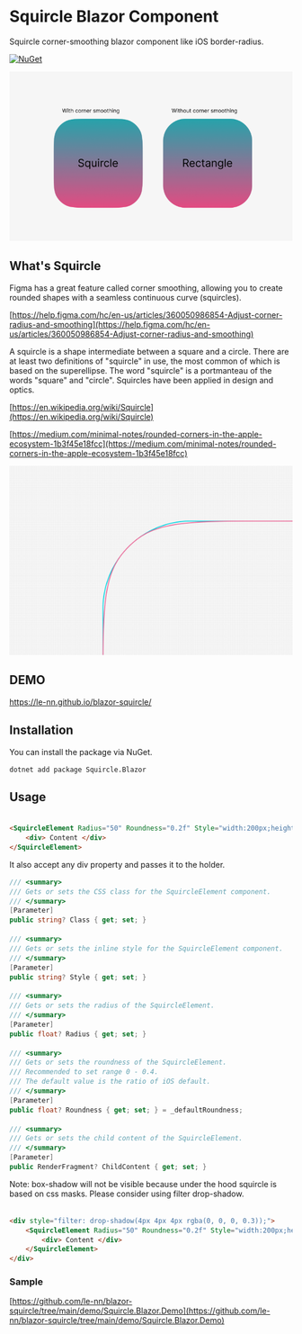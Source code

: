 # Squircle Blazor Component

Squircle corner-smoothing blazor component like iOS border-radius.

[![NuGet](https://img.shields.io/nuget/v/Squircle.Blazor.svg)](https://www.nuget.org/packages/Squircle.Blazor/)

![overview](./overview.png)

## What's Squircle

Figma has a great feature called corner smoothing, allowing you to create rounded shapes with a seamless continuous curve (squircles).

[https://help.figma.com/hc/en-us/articles/360050986854-Adjust-corner-radius-and-smoothing](https://help.figma.com/hc/en-us/articles/360050986854-Adjust-corner-radius-and-smoothing)

A squircle is a shape intermediate between a square and a circle. There are at least two definitions of "squircle" in use, the most common of which is based on the superellipse.
The word "squircle" is a portmanteau of the words "square" and "circle". 
Squircles have been applied in design and optics.


[https://en.wikipedia.org/wiki/Squircle](https://en.wikipedia.org/wiki/Squircle)

[https://medium.com/minimal-notes/rounded-corners-in-the-apple-ecosystem-1b3f45e18fcc](https://medium.com/minimal-notes/rounded-corners-in-the-apple-ecosystem-1b3f45e18fcc)

![overlay](./overlay.png)

## DEMO
https://le-nn.github.io/blazor-squircle/


## Installation

You can install the package via NuGet.

```
dotnet add package Squircle.Blazor

```


## Usage

```html

<SquircleElement Radius="50" Roundness="0.2f" Style="width:200px;height:200px;background:red;">
    <div> Content </div>
</SquircleElement>

```

It also accept any div property and passes it to the holder.

```cs
/// <summary>
/// Gets or sets the CSS class for the SquircleElement component.
/// </summary>
[Parameter]
public string? Class { get; set; }

/// <summary>
/// Gets or sets the inline style for the SquircleElement component.
/// </summary>
[Parameter]
public string? Style { get; set; }

/// <summary>
/// Gets or sets the radius of the SquircleElement.
/// </summary>
[Parameter]
public float? Radius { get; set; }

/// <summary>
/// Gets or sets the roundness of the SquircleElement.
/// Recommended to set range 0 - 0.4.
/// The default value is the ratio of iOS default.
/// </summary>
[Parameter]
public float? Roundness { get; set; } = _defaultRoundness;

/// <summary>
/// Gets or sets the child content of the SquircleElement.
/// </summary>
[Parameter]
public RenderFragment? ChildContent { get; set; }
```

Note: box-shadow will not be visible because under the hood squircle is based on css masks.
Please consider using filter drop-shadow.

```html

<div style="filter: drop-shadow(4px 4px 4px rgba(0, 0, 0, 0.3));">
    <SquircleElement Radius="50" Roundness="0.2f" Style="width:200px;height:200px;background:red;">
        <div> Content </div>
    </SquircleElement>
</div>

```

### Sample

[https://github.com/le-nn/blazor-squircle/tree/main/demo/Squircle.Blazor.Demo](https://github.com/le-nn/blazor-squircle/tree/main/demo/Squircle.Blazor.Demo)

